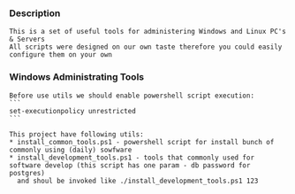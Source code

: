 ### Description
    This is a set of useful tools for administering Windows and Linux PC's & Servers
    All scripts were designed on our own taste therefore you could easily configure them on your own
 
### Windows Administrating Tools
    Before use utils we should enable powershell script execution:
    ```
    set-executionpolicy unrestricted
    ```

    This project have following utils:
    * install_common_tools.ps1 - powershell script for install bunch of commonly using (daily) sowfware
    * install_development_tools.ps1 - tools that commonly used for software develop (this script has one param - db password for postgres)
      and shoul be invoked like ./install_development_tools.ps1 123